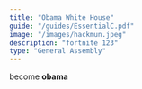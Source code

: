 ```yaml
---
title: "Obama White House"
guide: "/guides/EssentialC.pdf"
image: "/images/hackmun.jpeg"
description: "fortnite 123"
type: "General Assembly"
---
```

become **obama**